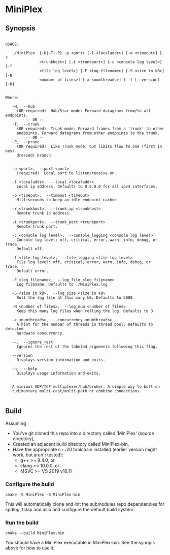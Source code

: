 # MiniPlex

## Synopsis
```

USAGE: 

   ./MiniPlex  {-H|-T|-P} -p <port> [-l <localaddr>] [-o <timeout>] [-r
               <trunkhost>] [-t <trunkport>] [-c <console log level>] [-f
               <file log level>] [-F <log filename>] [-S <size in kB>] [-N
               <number of files>] [-x <numthreads>] [--] [--version] [-h]


Where: 

   -H,  --hub
     (OR required)  Hub/Star mode: Forward datagrams from/to all endpoints.
         -- OR --
   -T,  --trunk
     (OR required)  Trunk mode: Forward frames from a 'trunk' to other
     endpoints. Forward datagrams from other endpoints to the trunk.
         -- OR --
   -P,  --prune
     (OR required)  Like Trunk mode, but limits flow to one (first in best
     dressed) branch


   -p <port>,  --port <port>
     (required)  Local port to listen/receive on.

   -l <localaddr>,  --local <localaddr>
     Local ip address. Defaults to 0.0.0.0 for all ipv4 interfaces.

   -o <timeout>,  --timeout <timeout>
     Milliseconds to keep an idle endpoint cached

   -r <trunkhost>,  --trunk_ip <trunkhost>
     Remote trunk ip address.

   -t <trunkport>,  --trunk_port <trunkport>
     Remote trunk port.

   -c <console log level>,  --console_logging <console log level>
     Console log level: off, critical, error, warn, info, debug, or trace.
     Default off.

   -f <file log level>,  --file_logging <file log level>
     File log level: off, critical, error, warn, info, debug, or trace.
     Default error.

   -F <log filename>,  --log_file <log filename>
     Log filename. Defaults to ./MiniPlex.log

   -S <size in kB>,  --log_size <size in kB>
     Roll the log file at this many kB. Defaults to 5000

   -N <number of files>,  --log_num <number of files>
     Keep this many log files when rolling the log. Defaults to 3

   -x <numthreads>,  --concurrency <numthreads>
     A hint for the number of threads in thread pool. Defaults to detected
     hardware concurrency.

   --,  --ignore_rest
     Ignores the rest of the labeled arguments following this flag.

   --version
     Displays version information and exits.

   -h,  --help
     Displays usage information and exits.


   A minimal UDP/TCP multiplexer/hub/broker. A simple way to bolt-on
   rudimentary multi-cast/multi-path or combine connections.
   
```

## Build

Assuming
  * You've git cloned this repo into a directory called 'MiniPlex' (source directory),
  * Created an adjacent build directory called MiniPlex-bin,
  * Have the appropriate c++20 toolchain installed (earlier version might work, but aren't tested):
    * g++ >= 9.4.0, or
    * clang >= 10.0.0, or
    * MSVC >= VS 2019 v16.11

### Configure the build

```
cmake -S MiniPlex -B MiniPlex-bin
```
This will automatically clone and init the submodules repo dependencies for spdlog, tclap and asio and configure the default build system.

### Run the build
```
cmake --build MiniPlex-bin
```
You should have a MiniPlex executable in MiniPlex-bin. See the synopis above for how to use it.
